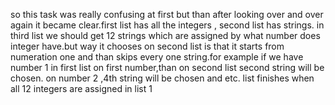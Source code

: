 so this task was really confusing at first but than after looking over and over again it became clear.first list has all the integers , second list has strings. in third list we should get 12 strings which are assigned by what number does integer have.but way it chooses on second list is that it  starts from numeration one and than skips every one string.for example if we have number 1 in first list on first number,than on second list second string will be chosen. on number 2 ,4th string will be chosen and etc. list finishes when all 12 integers are assigned in list 1